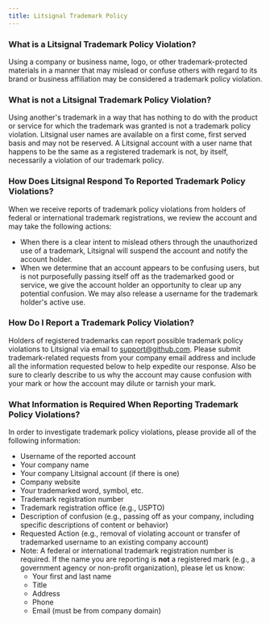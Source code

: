 ```yaml
---
title: Litsignal Trademark Policy
---
```

### What is a Litsignal Trademark Policy Violation?

Using a company or business name, logo, or other trademark-protected materials in a manner that may mislead or confuse others with regard to its brand or business affiliation may be considered a trademark policy violation.

### What is not a Litsignal Trademark Policy Violation?

Using another's trademark in a way that has nothing to do with the product or service for which the trademark was granted is not a trademark policy violation. Litsignal user names are available on a first come, first served basis and may not be reserved. A Litsignal account with a user name that happens to be the same as a registered trademark is not, by itself, necessarily a violation of our trademark policy.

### How Does Litsignal Respond To Reported Trademark Policy Violations?

When we receive reports of trademark policy violations from holders of federal or international trademark registrations, we review the account and may take the following actions:

* When there is a clear intent to mislead others through the unauthorized use of a trademark, Litsignal will suspend the account and notify the account holder.
* When we determine that an account appears to be confusing users, but is not purposefully passing itself off as the trademarked good or service, we give the account holder an opportunity to clear up any potential confusion. We may also release a username for the trademark holder's active use.

### How Do I Report a Trademark Policy Violation?

Holders of registered trademarks can report possible trademark policy violations to Litsignal via email to <a href="mailto:support@github.com" data-proofer-ignore>support&#64;github.com</a>. Please submit trademark-related requests from your company email address and include all the information requested below to help expedite our response. Also be sure to clearly describe to us why the account may cause confusion with your mark or how the account may dilute or tarnish your mark.

### What Information is Required When Reporting Trademark Policy Violations?

In order to investigate trademark policy violations, please provide all of the following information:

* Username of the reported account
* Your company name
* Your company Litsignal account (if there is one)
* Company website
* Your trademarked word, symbol, etc.
* Trademark registration number
* Trademark registration office (e.g., USPTO)
* Description of confusion (e.g., passing off as your company, including specific descriptions of content or behavior)
* Requested Action (e.g., removal of violating account or transfer of trademarked username to an existing company account)
* Note: A federal or international trademark registration number is required. If the name you are reporting is **not** a registered mark (e.g., a government agency or non-profit organization), please let us know:
    * Your first and last name
    * Title
    * Address
    * Phone
    * Email (must be from company domain)
